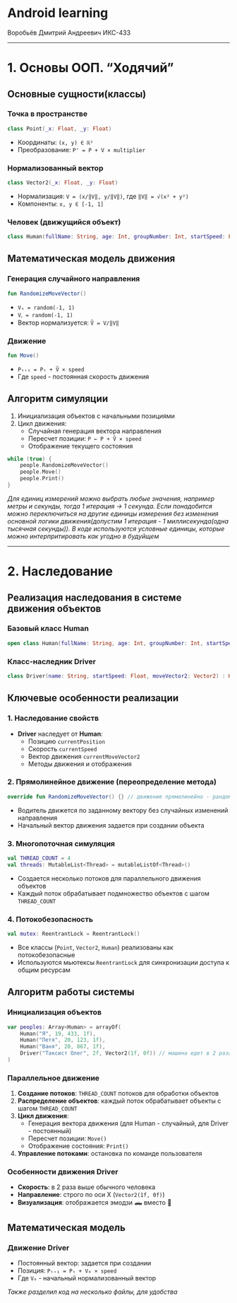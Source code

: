 # Android learning 
Воробьёв Дмитрий Андреевич ИКС-433

---

# 1. Основы ООП. “Ходячий”

## Основные сущности(классы)

### Точка в пространстве
```kotlin
class Point(_x: Float, _y: Float)
```
- Координаты: `(x, y) ∈ ℝ²`
- Преобразование: `P' = P + V × multiplier`

### Нормализованный вектор
```kotlin
class Vector2(_x: Float, _y: Float)
```
- Нормализация: `V = (x/‖V‖, y/‖V‖)`, где `‖V‖ = √(x² + y²)`
- Компоненты: `x, y ∈ [-1, 1]`

### Человек (движущийся объект)
```kotlin
class Human(fullName: String, age: Int, groupNumber: Int, startSpeed: Float)
```

## Математическая модель движения

### Генерация случайного направления
```kotlin
fun RandomizeMoveVector()
```
- `Vₓ = random(-1, 1)`
- `Vᵧ = random(-1, 1)`
- Вектор нормализуется: `V̂ = V/‖V‖`

### Движение
```kotlin
fun Move()
```
- `Pₜ₊₁ = Pₜ + V̂ × speed`
- Где `speed` - постоянная скорость движения

## Алгоритм симуляции
1. Инициализация объектов с начальными позициями
2. Цикл движения:
   - Случайная генерация вектора направления
   - Пересчет позиции: `P ← P + V̂ × speed`
   - Отображение текущего состояния
```kotlin
while (true) {
    people.RandomizeMoveVector()
    people.Move()
    people.Print()
}
```
*Для единиц измерений можно выбрать любые значения, например метры и секунды, тогда 1 итерация -> 1 секунда. Если понадобится можно переключиться на другие единицы измерения без изменения основной логики движения(допустим 1 итерация - 1 миллисекунда(одна тысячная секунды)). В коде используются условные единицы, которые можно интерпритировать как угодно в будуйщем*

---

# 2. Наследование

## Реализация наследования в системе движения объектов

### Базовый класс Human
```kotlin
open class Human(fullName: String, age: Int, groupNumber: Int, startSpeed: Float)
```

### Класс-наследник Driver
```kotlin
class Driver(name: String, startSpeed: Float, moveVector2: Vector2) : Human(name, 0, 0, startSpeed)
```

## Ключевые особенности реализации

### 1. Наследование свойств
- **Driver** наследует от **Human**:
  - Позицию `currentPosition`
  - Скорость `currentSpeed` 
  - Вектор движения `currentMoveVector2`
  - Методы движения и отображения

### 2. Прямолинейное движение (переопределение метода)
```kotlin
override fun RandomizeMoveVector() {} // движение прямолинейно - рандомизация не нужна
```
- Водитель движется по заданному вектору без случайных изменений направления
- Начальный вектор движения задается при создании объекта

### 3. Многопоточная симуляция
```kotlin
val THREAD_COUNT = 4
val threads: MutableList<Thread> = mutableListOf<Thread>()
```
- Создается несколько потоков для параллельного движения объектов
- Каждый поток обрабатывает подмножество объектов с шагом `THREAD_COUNT`

### 4. Потокобезопасность
```kotlin
val mutex: ReentrantLock = ReentrantLock()
```
- Все классы (`Point`, `Vector2`, `Human`) реализованы как потокобезопасные
- Используются мьютексы `ReentrantLock` для синхронизации доступа к общим ресурсам

## Алгоритм работы системы

### Инициализация объектов
```kotlin
var peoples: Array<Human> = arrayOf(
    Human("Я", 19, 433, 1f),
    Human("Петя", 20, 123, 1f), 
    Human("Ваня", 20, 867, 1f),
    Driver("Таксист Олег", 2f, Vector2(1f, 0f)) // машина едет в 2 раза быстрее по оси X
)
```

### Параллельное движение
1. **Создание потоков**: `THREAD_COUNT` потоков для обработки объектов
2. **Распределение объектов**: каждый поток обрабатывает объекты с шагом `THREAD_COUNT`
3. **Цикл движения**:
   - Генерация вектора движения (для Human - случайный, для Driver - постоянный)
   - Пересчет позиции: `Move()`
   - Отображение состояния: `Print()`
4. **Управление потоками**: остановка по команде пользователя

### Особенности движения Driver
- **Скорость**: в 2 раза выше обычного человека
- **Направление**: строго по оси X (`Vector2(1f, 0f)`)
- **Визуализация**: отображается эмодзи 🛻 вместо 🏃

## Математическая модель

### Движение Driver  
- Постоянный вектор: задается при создании
- Позиция: `Pₜ₊₁ = Pₜ + V₀ × speed`
- Где `V₀` - начальный нормализованный вектор

*Также разделил код на несколько файлы, для удобства*